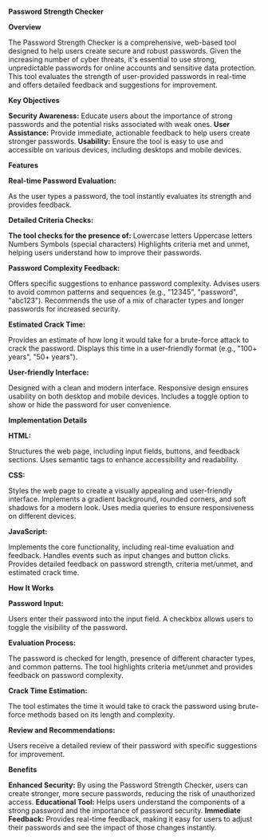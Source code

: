 **Password Strength Checker**


**Overview**

The Password Strength Checker is a comprehensive, web-based tool designed to help users create secure and robust passwords. Given the increasing number of cyber threats, it's essential to use strong, unpredictable passwords for online accounts and sensitive data protection. This tool evaluates the strength of user-provided passwords in real-time and offers detailed feedback and suggestions for improvement.

**Key Objectives**

**Security Awareness:** Educate users about the importance of strong passwords and the potential risks associated with weak ones.
**User Assistance:** Provide immediate, actionable feedback to help users create stronger passwords.
**Usability:** Ensure the tool is easy to use and accessible on various devices, including desktops and mobile devices.

**Features**

**Real-time Password Evaluation:**

As the user types a password, the tool instantly evaluates its strength and provides feedback.

**Detailed Criteria Checks:**

**The tool checks for the presence of:**
Lowercase letters
Uppercase letters
Numbers
Symbols (special characters)
Highlights criteria met and unmet, helping users understand how to improve their passwords.

**Password Complexity Feedback:**

Offers specific suggestions to enhance password complexity.
Advises users to avoid common patterns and sequences (e.g., "12345", "password", "abc123").
Recommends the use of a mix of character types and longer passwords for increased security.

**Estimated Crack Time:**

Provides an estimate of how long it would take for a brute-force attack to crack the password.
Displays this time in a user-friendly format (e.g., "100+ years", "50+ years").

**User-friendly Interface:**

Designed with a clean and modern interface.
Responsive design ensures usability on both desktop and mobile devices.
Includes a toggle option to show or hide the password for user convenience.

**Implementation Details**

**HTML:**

Structures the web page, including input fields, buttons, and feedback sections.
Uses semantic tags to enhance accessibility and readability.

**CSS:**

Styles the web page to create a visually appealing and user-friendly interface.
Implements a gradient background, rounded corners, and soft shadows for a modern look.
Uses media queries to ensure responsiveness on different devices.

**JavaScript:**

Implements the core functionality, including real-time evaluation and feedback.
Handles events such as input changes and button clicks.
Provides detailed feedback on password strength, criteria met/unmet, and estimated crack time.

**How It Works**

**Password Input:**

Users enter their password into the input field.
A checkbox allows users to toggle the visibility of the password.

**Evaluation Process:**

The password is checked for length, presence of different character types, and common patterns.
The tool highlights criteria met/unmet and provides feedback on password complexity.

**Crack Time Estimation:**

The tool estimates the time it would take to crack the password using brute-force methods based on its length and complexity.

**Review and Recommendations:**

Users receive a detailed review of their password with specific suggestions for improvement.

**Benefits**

**Enhanced Security:** By using the Password Strength Checker, users can create stronger, more secure passwords, reducing the risk of unauthorized access.
**Educational Tool:** Helps users understand the components of a strong password and the importance of password security.
**Immediate Feedback:** Provides real-time feedback, making it easy for users to adjust their passwords and see the impact of those changes instantly. 
